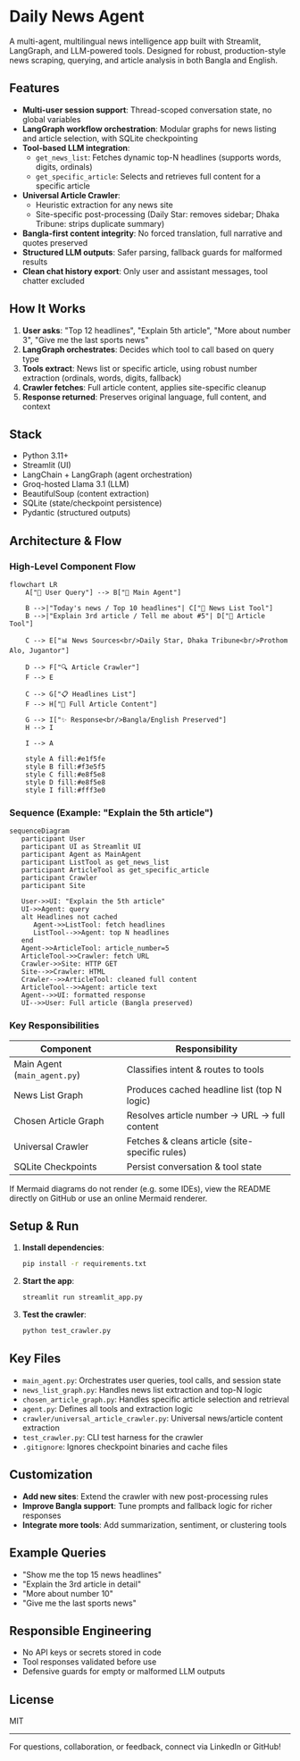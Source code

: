 # Daily News Agent

A multi-agent, multilingual news intelligence app built with Streamlit, LangGraph, and LLM-powered tools. Designed for robust, production-style news scraping, querying, and article analysis in both Bangla and English.

## Features

- **Multi-user session support**: Thread-scoped conversation state, no global variables
- **LangGraph workflow orchestration**: Modular graphs for news listing and article selection, with SQLite checkpointing
- **Tool-based LLM integration**:
  - `get_news_list`: Fetches dynamic top-N headlines (supports words, digits, ordinals)
  - `get_specific_article`: Selects and retrieves full content for a specific article
- **Universal Article Crawler**:
  - Heuristic extraction for any news site
  - Site-specific post-processing (Daily Star: removes sidebar; Dhaka Tribune: strips duplicate summary)
- **Bangla-first content integrity**: No forced translation, full narrative and quotes preserved
- **Structured LLM outputs**: Safer parsing, fallback guards for malformed results
- **Clean chat history export**: Only user and assistant messages, tool chatter excluded

## How It Works

1. **User asks**: "Top 12 headlines", "Explain 5th article", "More about number 3", "Give me the last sports news"
2. **LangGraph orchestrates**: Decides which tool to call based on query type
3. **Tools extract**: News list or specific article, using robust number extraction (ordinals, words, digits, fallback)
4. **Crawler fetches**: Full article content, applies site-specific cleanup
5. **Response returned**: Preserves original language, full content, and context

## Stack

- Python 3.11+
- Streamlit (UI)
- LangChain + LangGraph (agent orchestration)
- Groq-hosted Llama 3.1 (LLM)
- BeautifulSoup (content extraction)
- SQLite (state/checkpoint persistence)
- Pydantic (structured outputs)

## Architecture & Flow

### High-Level Component Flow

```mermaid
flowchart LR
    A["👤 User Query"] --> B["🤖 Main Agent"]
    
    B -->|"Today's news / Top 10 headlines"| C["📰 News List Tool"]
    B -->|"Explain 3rd article / Tell me about #5"| D["📄 Article Tool"]
    
    C --> E["📊 News Sources<br/>Daily Star, Dhaka Tribune<br/>Prothom Alo, Jugantor"]
    
    D --> F["🔍 Article Crawler"]
    F --> E
    
    C --> G["📋 Headlines List"]
    F --> H["📖 Full Article Content"]
    
    G --> I["✨ Response<br/>Bangla/English Preserved"]
    H --> I
    
    I --> A
    
    style A fill:#e1f5fe
    style B fill:#f3e5f5
    style C fill:#e8f5e8
    style D fill:#e8f5e8
    style I fill:#fff3e0
```

### Sequence (Example: "Explain the 5th article")

```mermaid
sequenceDiagram
   participant User
   participant UI as Streamlit UI
   participant Agent as MainAgent
   participant ListTool as get_news_list
   participant ArticleTool as get_specific_article
   participant Crawler
   participant Site

   User->>UI: "Explain the 5th article"
   UI->>Agent: query
   alt Headlines not cached
      Agent->>ListTool: fetch headlines
      ListTool-->>Agent: top N headlines
   end
   Agent->>ArticleTool: article_number=5
   ArticleTool->>Crawler: fetch URL
   Crawler->>Site: HTTP GET
   Site-->>Crawler: HTML
   Crawler-->>ArticleTool: cleaned full content
   ArticleTool-->>Agent: article text
   Agent-->>UI: formatted response
   UI-->>User: Full article (Bangla preserved)
```

### Key Responsibilities

| Component | Responsibility |
|-----------|----------------|
| Main Agent (`main_agent.py`) | Classifies intent & routes to tools |
| News List Graph | Produces cached headline list (top N logic) |
| Chosen Article Graph | Resolves article number -> URL -> full content |
| Universal Crawler | Fetches & cleans article (site-specific rules) |
| SQLite Checkpoints | Persist conversation & tool state |

If Mermaid diagrams do not render (e.g. some IDEs), view the README directly on GitHub or use an online Mermaid renderer.

## Setup & Run

1. **Install dependencies**:
   ```bash
   pip install -r requirements.txt
   ```
2. **Start the app**:
   ```bash
   streamlit run streamlit_app.py
   ```
3. **Test the crawler**:
   ```bash
   python test_crawler.py
   ```

## Key Files

- `main_agent.py`: Orchestrates user queries, tool calls, and session state
- `news_list_graph.py`: Handles news list extraction and top-N logic
- `chosen_article_graph.py`: Handles specific article selection and retrieval
- `agent.py`: Defines all tools and extraction logic
- `crawler/universal_article_crawler.py`: Universal news/article content extraction
- `test_crawler.py`: CLI test harness for the crawler
- `.gitignore`: Ignores checkpoint binaries and cache files

## Customization

- **Add new sites**: Extend the crawler with new post-processing rules
- **Improve Bangla support**: Tune prompts and fallback logic for richer responses
- **Integrate more tools**: Add summarization, sentiment, or clustering tools

## Example Queries

- "Show me the top 15 news headlines"
- "Explain the 3rd article in detail"
- "More about number 10"
- "Give me the last sports news"

## Responsible Engineering

- No API keys or secrets stored in code
- Tool responses validated before use
- Defensive guards for empty or malformed LLM outputs

## License

MIT

---

For questions, collaboration, or feedback, connect via LinkedIn or GitHub!
